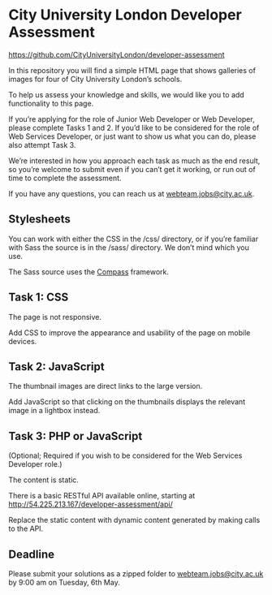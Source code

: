 City University London Developer Assessment
===========================================

https://github.com/CityUniversityLondon/developer-assessment

In this repository you will find a simple HTML page that shows galleries of images for four of City University London’s schools.

To help us assess your knowledge and skills, we would like you to add functionality to this page.

If you’re applying for the role of Junior Web Developer or Web Developer, please complete Tasks 1 and 2. If you’d like to be considered for the role of Web Services Developer, or just want to show us what you can do, please also attempt Task 3.

We’re interested in how you approach each task as much as the end result, so you’re welcome to submit even if you can’t get it working, or run out of time to complete the assessment.

If you have any questions, you can reach us at [webteam.jobs@city.ac.uk](mailto:webteam.jobs@city.ac.uk).

Stylesheets
-----------

You can work with either the CSS in the /css/ directory, or if you’re familiar with Sass the source is in the /sass/ directory. We don’t mind which you use.

The Sass source uses the [Compass](http://compass-style.org/) framework.

Task 1: CSS
-----------

The page is not responsive.

Add CSS to improve the appearance and usability of the page on mobile devices.

Task 2: JavaScript
------------------

The thumbnail images are direct links to the large version.

Add JavaScript so that clicking on the thumbnails displays the relevant image in a lightbox instead.

Task 3: PHP or JavaScript
-------------------------

(Optional; Required if you wish to be considered for the Web Services Developer role.)

The content is static.

There is a basic RESTful API available online, starting at http://54.225.213.167/developer-assessment/api/

Replace the static content with dynamic content generated by making calls to the API.

Deadline
--------

Please submit your solutions as a zipped folder to [webteam.jobs@city.ac.uk](mailto:webteam.jobs@city.ac.uk) by 9:00 am on Tuesday, 6th May.
